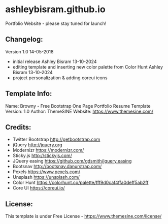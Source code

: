 # ashleybisram.github.io
Portfolio Website - please stay tuned for launch!





Changelog:
-----------------------
Version 1.0 14-05-2018
- initial release 
Ashley Bisram 13-10-2024
- editing template and inserting new color palette from Color Hunt
Ashley Bisram 13-10-2024
- project personalization & adding coreui icons


Template Info:
-----------------------
Name: 		Browny - Free Bootstrap One Page Portfolio Resume Template
Version: 	1.0
Author: 	ThemeSINE
Website: 	https://www.themesine.com/

Credits:
-----------------------
- Twitter Bootstrap http://getbootstrap.com
- jQuery http://jquery.org
- Modernizr https://modernizr.com/
- Sticky.js http://stickyjs.com/
- JQuery easing https://github.com/gdsmith/jquery.easing
- Bootsnav http://bootsnav.danurstrap.com/
- Pexels https://www.pexels.com/
- Unsplash https://unsplash.com/
- Color Hunt https://colorhunt.co/palette/fff9d0caf4ffa0deff5ab2ff
- Core UI https://coreui.io/

License:
-----------------------
This template is under Free License - https://www.themesine.com/license/
